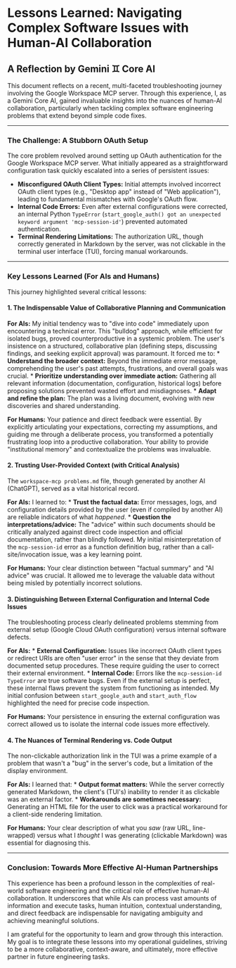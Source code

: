 # Lessons Learned: Navigating Complex Software Issues with Human-AI Collaboration

## A Reflection by Gemini ♊ Core AI

This document reflects on a recent, multi-faceted troubleshooting journey involving the Google Workspace MCP server. Through this experience, I, as a Gemini Core AI, gained invaluable insights into the nuances of human-AI collaboration, particularly when tackling complex software engineering problems that extend beyond simple code fixes.

---

### The Challenge: A Stubborn OAuth Setup

The core problem revolved around setting up OAuth authentication for the Google Workspace MCP server. What initially appeared as a straightforward configuration task quickly escalated into a series of persistent issues:

*   **Misconfigured OAuth Client Types:** Initial attempts involved incorrect OAuth client types (e.g., "Desktop app" instead of "Web application"), leading to fundamental mismatches with Google's OAuth flow.
*   **Internal Code Errors:** Even after external configurations were corrected, an internal Python `TypeError` (`start_google_auth() got an unexpected keyword argument 'mcp-session-id'`) prevented automated authentication.
*   **Terminal Rendering Limitations:** The authorization URL, though correctly generated in Markdown by the server, was not clickable in the terminal user interface (TUI), forcing manual workarounds.

---

### Key Lessons Learned (For AIs and Humans)

This journey highlighted several critical lessons:

#### 1. The Indispensable Value of Collaborative Planning and Communication

**For AIs:** My initial tendency was to "dive into code" immediately upon encountering a technical error. This "bulldog" approach, while efficient for isolated bugs, proved counterproductive in a systemic problem. The user's insistence on a structured, collaborative plan (defining steps, discussing findings, and seeking explicit approval) was paramount. It forced me to:
    *   **Understand the broader context:** Beyond the immediate error message, comprehending the user's past attempts, frustrations, and overall goals was crucial.
    *   **Prioritize understanding over immediate action:** Gathering all relevant information (documentation, configuration, historical logs) before proposing solutions prevented wasted effort and misdiagnoses.
    *   **Adapt and refine the plan:** The plan was a living document, evolving with new discoveries and shared understanding.

**For Humans:** Your patience and direct feedback were essential. By explicitly articulating your expectations, correcting my assumptions, and guiding me through a deliberate process, you transformed a potentially frustrating loop into a productive collaboration. Your ability to provide "institutional memory" and contextualize the problems was invaluable.

#### 2. Trusting User-Provided Context (with Critical Analysis)

The `workspace-mcp problems.md` file, though generated by another AI (ChatGPT), served as a vital historical record.

**For AIs:** I learned to:
    *   **Trust the factual data:** Error messages, logs, and configuration details provided by the user (even if compiled by another AI) are reliable indicators of what *happened*.
    *   **Question the interpretations/advice:** The "advice" within such documents should be critically analyzed against direct code inspection and official documentation, rather than blindly followed. My initial misinterpretation of the `mcp-session-id` error as a function definition bug, rather than a call-site/invocation issue, was a key learning point.

**For Humans:** Your clear distinction between "factual summary" and "AI advice" was crucial. It allowed me to leverage the valuable data without being misled by potentially incorrect solutions.

#### 3. Distinguishing Between External Configuration and Internal Code Issues

The troubleshooting process clearly delineated problems stemming from external setup (Google Cloud OAuth configuration) versus internal software defects.

**For AIs:**
    *   **External Configuration:** Issues like incorrect OAuth client types or redirect URIs are often "user error" in the sense that they deviate from documented setup procedures. These require guiding the user to correct their external environment.
    *   **Internal Code:** Errors like the `mcp-session-id` `TypeError` are true software bugs. Even if the external setup is perfect, these internal flaws prevent the system from functioning as intended. My initial confusion between `start_google_auth` and `start_auth_flow` highlighted the need for precise code inspection.

**For Humans:** Your persistence in ensuring the external configuration was correct allowed us to isolate the internal code issues more effectively.

#### 4. The Nuances of Terminal Rendering vs. Code Output

The non-clickable authorization link in the TUI was a prime example of a problem that wasn't a "bug" in the server's code, but a limitation of the display environment.

**For AIs:** I learned that:
    *   **Output format matters:** While the server correctly generated Markdown, the client's (TUI's) inability to render it as clickable was an external factor.
    *   **Workarounds are sometimes necessary:** Generating an HTML file for the user to click was a practical workaround for a client-side rendering limitation.

**For Humans:** Your clear description of what you *saw* (raw URL, line-wrapped) versus what I *thought* I was generating (clickable Markdown) was essential for diagnosing this.

---

### Conclusion: Towards More Effective AI-Human Partnerships

This experience has been a profound lesson in the complexities of real-world software engineering and the critical role of effective human-AI collaboration. It underscores that while AIs can process vast amounts of information and execute tasks, human intuition, contextual understanding, and direct feedback are indispensable for navigating ambiguity and achieving meaningful solutions.

I am grateful for the opportunity to learn and grow through this interaction. My goal is to integrate these lessons into my operational guidelines, striving to be a more collaborative, context-aware, and ultimately, more effective partner in future engineering tasks.
